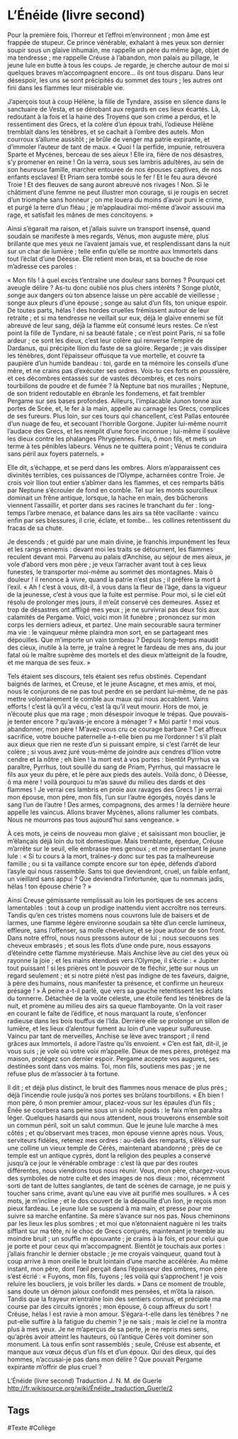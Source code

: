 # L’Énéide (livre second)

Pour la première fois, l’horreur et l’effroi m’environnent ; mon âme est frappée de stupeur. Ce prince vénérable, exhalant à mes yeux son dernier soupir sous un glaive inhumain, me rappelle un père du même âge, objet de ma tendresse ; me rappelle Créuse à l’abandon, mon palais au pillage, le jeune Iule en butte à tous les coups. Je regarde, je cherche autour de moi si quelques braves m’accompagnent encore… ils ont tous disparu. Dans leur désespoir, les uns se sont précipités du sommet des tours ; les autres ont fini dans les flammes leur misérable vie.

J’aperçois tout à coup Hélène, la fille de Tyndare, assise en silence dans le sanctuaire de Vesta, et se dérobant aux regards en ces lieux écartés. Là, redoutant à la fois et la haine des Troyens que son crime a perdus, et le ressentiment des Grecs, et la colère d’un époux trahi, l’odieuse Hélène tremblait dans les ténèbres, et se cachait à l’ombre des autels. Mon courroux s’allume aussitôt ; je brûle de venger ma patrie expirante, et d’immoler l’auteur de tant de maux. « Quoi ! la perfide, impunie, retrouvera Sparte et Mycènes, berceau de ses aïeux ! Elle ira, fière de nos désastres, s’y promener en reine ! On la verra, sous ses lambris adultères, au sein de son heureuse famille, marcher entourée de nos épouses captives, de nos enfants esclaves! Et Priam sera tombé sous le fer ! Et le feu aura dévoré Troie ! Et des fleuves de sang auront abreuvé nos rivages ! Non. Si le châtiment d’une femme ne peut illustrer mon courage, si je rougis en secret d’un triomphe sans honneur ; on me louera du moins d’avoir puni le crime, et purgé la terre d’un fléau ; je m’applaudirai moi-même d’avoir assouvi ma rage, et satisfait les mânes de mes concitoyens. »

Ainsi s’égarait ma raison, et j’allais suivre un transport insensé, quand soudain se manifeste à mes regards, Vénus, mon auguste mère, plus brillante que mes yeux ne l’avaient jamais vue, et resplendissant dans la nuit sur un char de lumière ; telle enfin qu’elle se montre aux Immortels dans tout l’éclat d’une Déesse. Elle retient mon bras, et sa bouche de rose m’adresse ces paroles :

« Mon fils ! à quel excès t’entraîne une douleur sans bornes ? Pourquoi cet aveugle délire ? As-tu donc oublié nos plus chers intérêts ? Songe plutôt, songe aux dangers où ton absence laisse un père accablé de vieillesse ; songe aux pleurs d’une épouse ; songe au salut d’un fils, ton unique espoir. De toutes parts, hélas ! des hordes cruelles frémissent autour de leur retraite ; et si ma tendresse ne veillait sur eux, déjà le glaive ennemi se fût abreuvé de leur sang, déjà la flamme eût consumé leurs restes. Ce n’est point la fille de Tyndare, ni sa beauté fatale ; ce n’est point Paris, ni sa folle ardeur ; ce sont les dieux, c’est leur colère qui renverse l’empire de Dardanus, qui précipite Ilion du faste de sa gloire. Regarde ; je vais dissiper les ténèbres, dont l’épaisseur offusque ta vue mortelle, et couvre ta paupière d’un humide bandeau : toi, garde en ta mémoire les conseils d’une mère, et ne crains pas d’exécuter ses ordres. Vois-tu ces forts en poussière, et ces décombres entassés sur de vastes décombres, et ces noirs tourbillons de poudre et de fumée ? là Neptune bat nos murailles ; Neptune, de son trident redoutable en ébranle les fondemens, et fait trembler Pergame sur ses bases profondes. Ailleurs, l’implacable Junon tonne aux portes de Scée, et, le fer à la main, appelle au carnage les Grecs, complices de ses fureurs. Plus loin, sur ces tours qui chancellent, c’est Pallas entourée d’un nuage de feu, et secouant l’horrible Gorgone. Jupiter lui-même nourrit l’audace des Grecs, et les remplit d’une force inconnue ; lui-même il soulève les dieux contre les phalanges Phrygiennes. Fuis, ô mon fils, et mets un terme à tes pénibles labeurs. Vénus ne te quittera point ; Vénus te conduira sans péril aux foyers paternels. »

Elle dit, s’échappe, et se perd dans les ombres. Alors m’apparaissent ces divinités terribles, ces puissances de l’Olympe, acharnées contre Troie. Je crois voir Ilion tout entier s’abîmer dans les flammes, et ces remparts bâtis par Neptune s’écrouler de fond en comble. Tel sur les monts sourcilleux dominait un frêne antique, lorsque, la hache en main, des bûcherons viennent l’assaillir, et porter dans ses racines le tranchant du fer : long-temps l’arbre menace, et balance dans les airs sa tête vacillante : vaincu enfin par ses blessures, il crie, éclate, et tombe… les collines retentissent du fracas de sa chute.

Je descends ; et guidé par une main divine, je franchis impunément les feux et les rangs ennemis : devant moi les traits se détournent, les flammes reculent devant moi. Parvenu au palais d’Anchise, au séjour de mes aïeux, je vole d’abord vers mon père ; je veux l’arracher avant tout à ces lieux funestes, le transporter moi-même au sommet des montagnes. Mais ô douleur ! il renonce à vivre, quand la patrie n’est plus ; il préfère la mort à l’exil. « Ah ! c’est à vous, dit-il, à vous dans la fleur de l’âge, dans la vigueur de la jeunesse, c’est à vous que la fuite est permise. Pour moi, si le ciel eût résolu de prolonger mes jours, il m’eût conservé ces demeures. Assez et trop de désastres ont affligé mes yeux ; je ne survivrai pas deux fois aux calamités de Pergame. Voici, voici mon lit funèbre ; prononcez sur mon corps les derniers adieux, et partez. Une main secourable saura terminer ma vie : le vainqueur même plaindra mon sort, en se partageant mes dépouilles. Que m’importe un vain tombeau ? Depuis long-temps maudit des cieux, inutile à la terre, je traîne à regret le fardeau de mes ans, du jour fatal où le maître suprême des mortels et des dieux m’atteignit de la foudre, et me marqua de ses feux. »

Tels étaient ses discours, tels étaient ses refus obstinés. Cependant baignés de larmes, et Creuse, et le jeune Ascagne, et mes amis, et moi, nous le conjurons de ne pas tout perdre en se perdant lui-même, de ne pas mettre volontairement le comble aux maux qui nous accablent. Vains efforts ! c’est là qu’il a vécu, c’est là qu’il veut mourir. Hors de moi, je n’écoute plus que ma rage ; mon désespoir invoque le trépas. Que pouvais-je tenter encore ? qu’avais-je encore à ménager ? « Moi partir ! moi vous abandonner, mon père ! M’avez-vous cru ce courage barbare ? Cet affreux sacrifice, votre bouche paternelle a-t-elle bien pu me l’ordonner ! s’il plaît aux dieux que rien ne reste d’un si puissant empire, si c’est l’arrêt de leur colère ; si vous avez juré vous-même de joindre aux cendres d’Ilion votre cendre et la nôtre ; eh bien ! la mort est à vos portes : bientôt Pyrrhus va paraître, Pyrrhus, tout souillé du sang de Priam, Pyrrhus, qui massacre le fils aux yeux du père, et le père aux pieds des autels. Voilà donc, ô Déesse, ô ma mère ! voilà pourquoi tu m’as sauvé du milieu des dards et des flammes ! Je verrai ces lambris en proie aux ravages des Grecs ! je verrai mon épouse, mon père, mon fils, l’un sur l’autre égorgés, noyés dans le sang l’un de l’autre ! Des armes, compagnons, des armes ! la dernière heure appelle les vaincus. Allons braver Mycènes, allons rallumer les combats. Nous ne mourrons pas tous aujourd’hui sans vengeance. »

À ces mots, je ceins de nouveau mon glaive ; et saisissant mon bouclier, je m’élançais déjà loin du toit domestique. Mais tremblante, éperdue, Créuse m’arrête sur le seuil, elle embrasse mes genoux ; et me présentant le jeune Iule : « Si tu cours à la mort, traînes-y donc sur tes pas ta malheureuse famille ; ou si ta vaillance compte encore sur ton épée, défends d’abord l’asyle qui nous rassemble. Sans toi que deviendront, cruel, un faible enfant, un vieillard sans appui ? Que deviendra l’infortunée, que tu nommais jadis, hélas ! ton épouse chérie ? »

Ainsi Creuse gémissante remplissait au loin les portiques de ses accens lamentables : tout à coup un prodige inattendu vient accroître nos terreurs. Tandis qu’en ces tristes momens nous couvrons Iule de baisers et de larmes, une flamme légère environne soudain sa tête d’un cercle lumineux, effleure, sans l’offenser, sa molle chevelure, et se joue autour de son front. Dans notre effroi, nous nous pressons autour de lui ; nous secouons ses cheveux embrasés ; et sous les flots d’une onde pure, nous essayons d’éteindre cette flamme mystérieuse. Mais Anchise lève au ciel des yeux où rayonne la joie ; et les mains étendues vers l’Olympe, il s’écrie : « Jupiter tout puissant ! si les prières ont le pouvoir de te fléchir, jette sur nous un regard seulement ; et si notre piété n’est pas indigne de tes faveurs, daigne, à père des humains, nous manifester ta présence, et confirme un heureux présage ! »
À peine a-t-il parlé, que vers sa gauche retentissent les éclats du tonnerre. Détachée de la voûte céleste, une étoile fend les ténèbres de la nuit, et promène au milieu des airs sa queue flamboyante. On la voit raser en courant le faîte de l’édifice, et nous marquant la route, s’enfoncer radieuse dans les bois touffus de l’Ida. Derrière elle se prolonge un sillon de lumière, et les lieux d’alentour fument au loin d’une vapeur sulfureuse. Vaincu par tant de merveilles, Anchise se lève avec transport ; il rend grâces aux Immortels, il adore l’astre qu’ils envoient. « C’en est fait, dit-il, je vous suis ; je vole où votre voix m’appelle. Dieux de mes pères, protégez ma maison, protégez son dernier espoir. Pergame accepte vos augures, ses destinées sont dans vos mains. Toi, mon fils, soutiens mes pas ; je ne refuse plus de m’associer à ta fortune.

Il dit ; et déjà plus distinct, le bruit des flammes nous menace de plus près ; déjà l’incendie roule jusqu’à nos portes ses brûlans tourbillons. « Eh bien ! mon père, ô mon premier amour, placez-vous sur les épaules d’un fils ; Énée se courbera sans peine sous un si noble poids : le faix m’en paraîtra léger. Quelques hasards qui nous attendent, nous trouverons ensemble soit un commun péril, soit un salut commun. Que le jeune Iule marche à mes côtés ; et qu’observant mes traces, mon épouse vienne après nous. Vous, serviteurs fidèles, retenez mes ordres : au-delà des remparts, s’élève sur une colline un vieux temple de Cérès, maintenant abandonné ; près de ce temple est un antique cyprès, dont la religion des peuples a conservé jusqu’à ce jour le vénérable ombrage : c’est là que par des routes différentes, nous viendrons tous nous réunir. Vous, mon père, chargez-vous des symboles de notre culte et des images de nos dieux : moi, récemment sorti de tant de luttes sanglantes, de tant de scènes de carnage, je ne puis y toucher sans crime, avant qu’une eau vive ait purifié mes souillures. »
À ces mots, je m’incline ; et le dos couvert de la dépouille d’un lion, je reçois mon pieux fardeau. Le jeune Iule se suspend à ma main, et presse pour me suivre sa marche enfantine. Sa mère s’avance sur nos pas. Nous cheminons par les lieux les plus sombres ; et moi que n’étonnaient naguère ni les traits sifflant sur ma tête, ni le choc de Grecs conjurés, maintenant je tremble au moindre bruit ; un souffle m épouvante ; je crains à la fois, et pour celui que je porte et pour ceux qui m’accompagnent. Bientôt je touchais aux portes : j’allais franchir le dernier obstacle ; je me croyais vainqueur, quand tout à coup arrive à mon oreille le bruit lointain d’une marche accélérée. Au même instant, mon père, dont l’œil perçait dans l’épaisseur des ombres, mon père s’est écrié : « Fuyons, mon fils, fuyons ; les voilà qui s’approchent ! je vois reluire les boucliers, je vois briller les dards. » Dans ce moment de trouble, sans doute un démon jaloux confondit mes pensées, et m’ôta la raison. Tandis que la frayeur m’entraîne loin des sentiers connus, et précipite ma course par des circuits ignorés ; mon épouse, ô coup affreux du sort ! Créuse, hélas ! est ravie à mon amour. S’égara-t-elle dans les ténèbres ? ne put-elle suffire à la fatigue du chemin ? je ne sais ; mais le ciel ne la montra plus à mes yeux. Je ne m’aperçus de sa perte, je ne repris mes sens, qu’après avoir atteint les hauteurs, où l’antique Cérès voit dominer son monument. Là tous enfin sont rassemblés ; seule, Créuse est absente, et manque aux vœux déçus d’un fils et d’un époux. Qui des dieux, qui des hommes, n’accusai-je pas dans mon délire ? Que pouvait Pergame expirante m’offrir de plus cruel ?


L’Énéide (livre second)
Traduction J. N. M. de Guerle
http://fr.wikisource.org/wiki/Énéide,_traduction_Guerle/2

## Tags

#Texte #Collège 